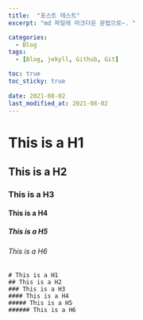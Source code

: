 ```yaml
---
title:  "포스트 테스트"
excerpt: "md 파일에 마크다운 문법으로~. "

categories:
  - Blog
tags:
  - [Blog, jekyll, Github, Git]

toc: true
toc_sticky: true
 
date: 2021-08-02
last_modified_at: 2021-08-02
---
```

# This is a H1
## This is a H2
### This is a H3
#### This is a H4
##### This is a H5
###### This is a H6

```
# This is a H1
## This is a H2
### This is a H3
#### This is a H4
##### This is a H5
###### This is a H6
```